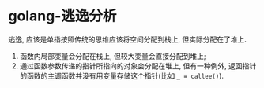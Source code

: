 # golang-逃逸分析

逃逸, 应该是单指按照传统的思维应该将空间分配到栈上, 但实际分配在了堆上.

1. 函数内局部变量会分配在栈上, 但较大变量会直接分配到堆上;
2. 通过函数参数传递的指针所指向的对象会分配在堆上, 但有一种例外, 返回指针的函数的主调函数并没有用变量存储这个指针(比如 `_ = callee()`).

